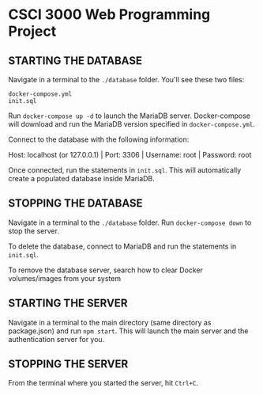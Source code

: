 # CSCI 3000 Web Programming Project

## STARTING THE DATABASE

Navigate in a terminal to the `./database` folder. You'll see these two files:
```
docker-compose.yml
init.sql
```

Run `docker-compose up -d` to launch the MariaDB server. Docker-compose will download and run the MariaDB version specified in `docker-compose.yml`.

Connect to the database with the following information:

Host: localhost (or 127.0.0.1) | Port: 3306 | Username: root | Password: root

Once connected, run the statements in `init.sql`. This will automatically create a populated database inside MariaDB.



## STOPPING THE DATABASE

Navigate in a terminal to the `./database` folder. Run `docker-compose down` to stop the server.

To delete the database, connect to MariaDB and run the statements in `init.sql`.

To remove the database server, search how to clear Docker volumes/images from your system



## STARTING THE SERVER

Navigate in a terminal to the main directory (same directory as package.json) and run `npm start`. This will launch the main server and the authentication server for you. 



## STOPPING THE SERVER

From the terminal where you started the server, hit `Ctrl+C`.

